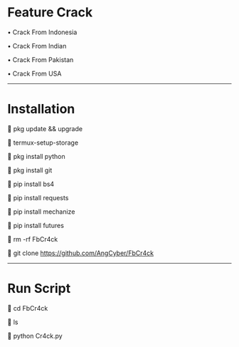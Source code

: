 # Feature Crack
• Crack From Indonesia

• Crack From Indian

• Crack From Pakistan

• Crack From USA
________________
# Installation
🔗 pkg update && upgrade  

🔗 termux-setup-storage  

🔗 pkg install python  

🔗 pkg install git  

🔗 pip install bs4  

🔗 pip install requests  

🔗 pip install mechanize  

🔗 pip install futures

🔗 rm -rf FbCr4ck

🔗 git clone https://github.com/AngCyber/FbCr4ck
________________
# Run Script  
🔗 cd FbCr4ck

🔗 ls

🔗 python Cr4ck.py

